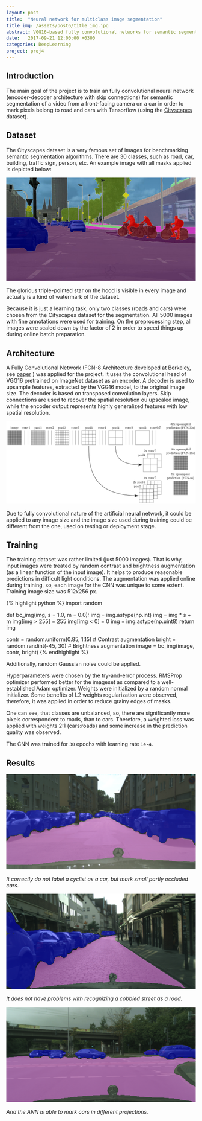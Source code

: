 ```yaml
---
layout: post
title:  "Neural network for multiclass image segmentation"
title_img: /assets/post6/title_img.jpg
abstract: VGG16-based fully convolutional networks for semantic segmentation of images on Cityscapes
date:   2017-09-21 12:00:00 +0300
categories: DeepLearning
project: proj4
---
```


## Introduction

The main goal of the project is to train an fully convolutional neural network (encoder-decoder architecture with skip connections) for semantic segmentation of a video from a front-facing camera on a car in order to mark pixels belong to road and cars with Tensorflow (using the [Cityscapes][cityscapes] dataset).

## Dataset

The Cityscapes dataset is a very famous set of images for benchmarking semantic segmentation algorithms. There are 30 classes, such as road, car, building, traffic sign, person, etc.
An example image with all masks applied is depicted below:
 

![Cityscapes sample image](/assets/post6/cityscapes.jpg) 

The glorious triple-pointed star on the hood is visible in every image and actually is a kind of watermark of the dataset.

Because it is just a learning task, only two classes (roads and cars) were chosen from the Cityscapes dataset for the segmentation. All 5000 images with fine annotations were used for training. On the preprocessing step, all images were scaled down by the factor of 2 in order to speed things up during online batch preparation.

## Architecture
A Fully Convolutional Network (FCN-8 Architecture developed at Berkeley, see [paper][paper] ) was applied for the project. It uses the convolutional head of VGG16 pretrained on ImageNet dataset as an encoder.
A decoder is used to upsample features, extracted by the VGG16 model, to the original image size. The decoder is based on transposed convolution layers. Skip connections are used to recover the spatial resolution ou upscaled image, while the encoder output represents highly generalized features with low spatial resolution.

![Architecture diagram](/assets/post6/fcn.png)

Due to fully convolutional nature of the artificial neural network, it could be applied to any image size and the image size used during training could be different from the one, used on testing or deployment stage.

## Training

The training dataset was rather limited (just 5000 images). That is why, input images were treated by random contrast and brightness augmentation (as a linear function of the input image). It helps to produce reasonable predictions in difficult light conditions. The augmentation was applied online during training, so, each image for the CNN was unique to some extent. Training image size was 512x256 px.

{% highlight python %}
import random 

def bc_img(img, s = 1.0, m = 0.0):
    img = img.astype(np.int)
    img = img * s + m
    img[img > 255] = 255
    img[img < 0] = 0
    img = img.astype(np.uint8)
    return img   

contr = random.uniform(0.85, 1.15) # Contrast augmentation
bright = random.randint(-45, 30) # Brightness augmentation
image = bc_img(image, contr, bright)
{% endhighlight %}

Additionally, random Gaussian noise could be applied. 

Hyperparameters were chosen by the try-and-error process. RMSProp optimizer performed better for the imageset as compared to a well-established Adam optimizer. Weights were initialized by a random normal initializer. Some benefits of L2 weights regularization were observed, therefore, it was applied in order to reduce grainy edges of masks.

One can see, that classes are unbalanced, so, there are significantly more pixels correspondent to roads, than to cars. Therefore, a weighted loss was applied with weights 2:1 (cars:roads) and some increase in the prediction quality was observed.

The CNN was trained for `30` epochs with learning rate `1e-4`.

## Results

![cityscapes_1.png](/assets/post6/cityscapes_1.png)

_It correctly do not label a cyclist as a car, but mark small partly occluded cars._

![cityscapes_1.png](/assets/post6/cityscapes_2.png)

_It does not have problems with recognizing a cobbled street as a road._

![cityscapes_1.png](/assets/post6/cityscapes_3.png)

_And the ANN is able to mark cars in different projections._


[cityscapes]: https://www.cityscapes-dataset.com/
[paper]: https://people.eecs.berkeley.edu/~jonlong/long_shelhamer_fcn.pdf
